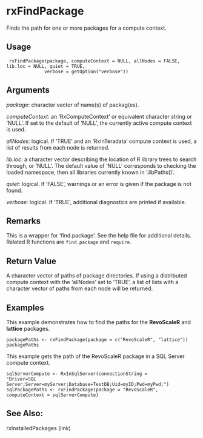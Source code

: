 # rxFindPackage

Finds the path for one or more packages for a compute context.

## Usage

     rxFindPackage(package, computeContext = NULL, allNodes = FALSE, lib.loc = NULL, quiet = TRUE,
                  verbose = getOption("verbose"))
     
## Arguments

_package_: character vector of name(s) of packag(es).

_computeContext_: an ‘RxComputeContext’ or equivalent character string or ‘NULL’.  If set to the default of ‘NULL’, the currently active compute context is used.

_allNodes_: logical. If ‘TRUE’ and an ‘RxInTeradata’ compute context is used, a list of results from each node is returned.

_lib.loc_: a character vector describing the location of R library trees to search through, or ‘NULL’.  The default value of ‘NULL’ corresponds to checking the loaded namespace, then all libraries currently known in ‘.libPaths()’.

_quiet_: logical. If ‘FALSE’, warnings or an error is given if the package is not found.

_verbose_: logical. If ‘TRUE’, additional diagnostics are printed if available.

## Remarks

This is a wrapper for ‘find.package’. See the help file for additional details.
Related R functions are `find.package` and `require`.

## Return Value

A character vector of paths of package directories.  If using a distributed compute context with the ‘allNodes’ set to ‘TRUE’, a list of lists with a character vector of paths from each node will be returned.



## Examples

This example demonstrates how to find the paths for the **RevoScaleR** and **lattice** packages.

~~~~
packagePaths <- rxFindPackage(package = c("RevoScaleR", "lattice"))
packagePaths
~~~~
     
This example gets the path of the RevoScaleR package in a SQL Server compute context.

~~~~
sqlServerCompute <- RxInSqlServer(connectionString = 
"Driver=SQL Server;Server=myServer;Database=TestDB;Uid=myID;Pwd=myPwd;")
sqlPackagePaths <- rxFindPackage(package = "RevoScaleR", computeContext = sqlServerCompute)
~~~~

## See Also:
rxInstalledPackages (link)
